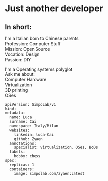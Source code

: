 # Just another developer
## In short:

I'm a Italian born to Chinese parents<br>
Profession: Computer Stuff<br>
Mission: Open Source<br>
Vocation: Design<br>
Passion: DIY<br>

I'm a Operating systems polyglot<br>
Ask me about:<br>
Computer Hardware<br>
Virtualization<br>
3D printing<br>
OSes<br>


```
apiVersion: SimpoLab/v1
kind:
metadata:
  name: Luca
  surname: Cai
  namespace: Italy/Milan
  websites:
    linkedin: luca-Cai
    github: Zyaen
  annotations:
    specialist: virtualization, OSes, BoDs
  labels:
    hobby: chess
spec:
  replicas: 1
  containers:
    image: simpolab.com/zyaen:latest
```